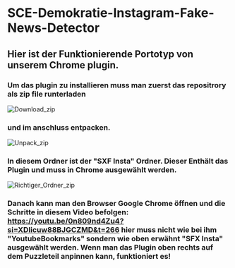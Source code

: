 # SCE-Demokratie-Instagram-Fake-News-Detector
## Hier ist der Funktionierende Portotyp von unserem Chrome plugin.
### Um das plugin zu installieren muss man zuerst das repositrory als zip file runterladen

![Download_zip](https://github.com/user-attachments/assets/7bdca868-8eb2-41fe-8aab-1baadc9e0f59)

### und im anschluss entpacken.

![Unpack_zip](https://github.com/user-attachments/assets/2dbdb76d-4be7-4569-8c0f-2cace0de943a)

### In diesem Ordner ist der "SXF Insta" Ordner. Dieser Enthält das Plugin und muss in Chrome ausgewählt werden.

![Richtiger_Ordner_zip](https://github.com/user-attachments/assets/2873b22c-1d0e-44ac-8062-cb41b8902311)

### Danach kann man den Browser Google Chrome öffnen und die Schritte in diesem Video befolgen: https://youtu.be/0n809nd4Zu4?si=XDIicuw88BJGCZMD&t=266 hier muss nicht wie bei ihm "YoutubeBookmarks" sondern wie oben erwähnt "SFX Insta" ausgewählt werden. Wenn man das Plugin oben rechts auf dem Puzzleteil anpinnen kann, funktioniert es!

